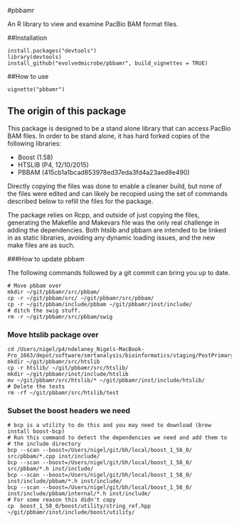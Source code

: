 #pbbamr

An R library to view and examine PacBio BAM format files.

##Installation

```
install.packages("devtools")
library(devtools)
install_github("evolvedmicrobe/pbbamr", build_vignettes = TRUE)
```

##How to use

```
vignette("pbbamr")
```


## The origin of this package

This package is designed to be a stand alone library that can access PacBio BAM
files.  In order to be stand alone, it has hard forked copies of the following
libraries:

* Boost (1.58)
* HTSLIB (P4, 12/10/2015)
* PBBAM (415cb1a1bcad853978ed37eda3fd4a23aed8e490)

Directly copying the files was done to enable a cleaner build, but none of the
files were edited and can likely be recopied using the set of
commands described below to refill the files for the package.

The package relies on Rcpp, and outside of just copying the files, generating
the Makefile and Makevars file was the only real challenge in adding the
dependencies.  Both htslib and pbbam are intended to be linked in as static
libraries, avoiding any dynamic loading issues, and the new make files are as
such.

###How to update pbbam

The following commands followed by a git commit
can bring you up to date.

```
# Move pbbam over
mkdir ~/git/pbbamr/src/pbbam/
cp -r ~/git/pbbam/src/ ~/git/pbbamr/src/pbbam/
cp -r ~/git/pbbam/include/pbbam ~/git/pbbamr/inst/include/
# ditch the swig stuff.
rm -r ~/git/pbbamr/src/pbbam/swig
```

### Move htslib package over 
```
cd /Users/nigel/p4/ndelaney_Nigels-MacBook-Pro_1663/depot/software/smrtanalysis/bioinformatics/staging/PostPrimary/
mkdir ~/git/pbbamr/src/htslib
cp -r htslib/ ~/git/pbbamr/src/htslib/
mkdir ~/git/pbbamr/inst/include/htslib
mv ~/git/pbbamr/src/htslib/* ~/git/pbbamr/inst/include/htslib/
# Delete the tests
rm -rf ~/git/pbbamr/src/htslib/test
```


### Subset the boost headers we need
```
# bcp is a utility to do this and you may need to download (brew install boost-bcp)
# Run this command to detect the dependencies we need and add them to 
# the include directory
bcp --scan --boost=/Users/nigel/git/bh/local/boost_1_58_0/ src/pbbam/*.cpp inst/include/
bcp --scan --boost=/Users/nigel/git/bh/local/boost_1_58_0/ src/pbbam/*.h inst/include/
bcp --scan --boost=/Users/nigel/git/bh/local/boost_1_58_0/ inst/include/pbbam/*.h inst/include/
bcp --scan --boost=/Users/nigel/git/bh/local/boost_1_58_0/ inst/include/pbbam/internal/*.h inst/include/
# For some reason this didn't copy
cp  boost_1_58_0/boost/utility/string_ref.hpp ~/git/pbbamr/inst/include/boost/utility/
```
